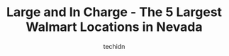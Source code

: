 ---
layout: ampstory
image: https://i0.wp.com/www.statenavi.com/wp-content/uploads/2023/05/walmart-0-in-nevada-1685171269.jpeg?resize=640,853
author: techidn
featured: false
description: If you happen to be in Nevada, USA, and looking for a massive Walmart store to fulfill your shopping needs, youre in luck! Weve compiled a list of the top five Largest Walmart locations in
title: Large and In Charge - The 5 Largest Walmart Locations in Nevada
cover:
   title: Large and In Charge - The 5 Largest Walmart Locations in Nevada
   subtitle: STATENAVI
   background: https://www.statenavi.com/wp-content/uploads/2023/05/walmart-0-in-nevada-1685171269.jpeg

pages: 
 - layout: thirds
   top: <h1>#1 Walmart Supercenter</h1>
   bottom: "<p>Love to get in and out fast. Employees are really are to find I believe there always in the back. You do the work yourself we should be getting paid we collect the grocer</p>"
   background: https://www.statenavi.com/wp-content/uploads/2023/05/walmart-1-in-nevada-1685171270.jpeg
   backgroundblur: true
 - layout: thirds
   top: <h1>#2 Walmart</h1>
   bottom: "<p>I can get fresh food here. The salads come with forks. The fruit looks good. They even have cheese cake. Its a very small older Walmart but they have a lot in it.  I fou</p>"
   background: https://www.statenavi.com/wp-content/uploads/2023/05/walmart-2-in-nevada-1685171270.jpeg
   cta:
      link: https://www.statenavi.com/large-and-in-charge-the-5-largest-walmart-locations-in-nevada/
      text: Large and In Charge - The 5 Largest Walmart Locations in Nevada
 - layout: thirds
   top: <h1>#3 Walmart Supercenter</h1>
   bottom: "<p>6005 S Eastern Ave, Las Vegas, NV 89119, United States</p>"
   background: https://www.statenavi.com/wp-content/uploads/2023/05/walmart-3-in-nevada-1685171271.jpeg
   cta:
      link: https://www.statenavi.com/large-and-in-charge-the-5-largest-walmart-locations-in-nevada/
      text: Large and In Charge - The 5 Largest Walmart Locations in Nevada
 - layout: thirds
   top: <h1>#4 Walmart Supercenter</h1>
   bottom: "<p>3615 S Rainbow Blvd, Las Vegas, NV 89103, United States</p>"
   background: https://images.unsplash.com/photo-1518640467707-6811f4a6ab73?ixlib=rb-4.0.3&ixid=MnwxMjA3fDB8MHxwaG90by1wYWdlfHx8fGVufDB8fHx8&auto=format&fit=crop&w=640&h=853&q=80
   cta:
      link: https://www.statenavi.com/large-and-in-charge-the-5-largest-walmart-locations-in-nevada/
      text: Large and In Charge - The 5 Largest Walmart Locations in Nevada
 - layout: thirds
   top: <h1>#5 Walmart Supercenter</h1>
   bottom: "<p>6464 N Decatur Blvd, Las Vegas, NV 89131, United States</p>"
   background: https://images.unsplash.com/photo-1540457036297-448b6b99e91c?ixlib=rb-4.0.3&ixid=MnwxMjA3fDB8MHxwaG90by1wYWdlfHx8fGVufDB8fHx8&auto=format&fit=crop&w=640&h=853&q=80
   cta:
      link: https://www.statenavi.com/large-and-in-charge-the-5-largest-walmart-locations-in-nevada/
      text: Large and In Charge - The 5 Largest Walmart Locations in Nevada
 - layout: thirds
   top: <h1>#6 Walmart</h1>
   bottom: "<p>3041 N Rainbow Blvd, Las Vegas, NV 89108, United States</p>"
   background: https://images.unsplash.com/photo-1541356665065-22676f35dd40?ixlib=rb-4.0.3&ixid=MnwxMjA3fDB8MHxwaG90by1wYWdlfHx8fGVufDB8fHx8&auto=format&fit=crop&w=640&h=853&q=80
   cta:
      link: https://www.statenavi.com/large-and-in-charge-the-5-largest-walmart-locations-in-nevada/
      text: Large and In Charge - The 5 Largest Walmart Locations in Nevada
 - layout: thirds
   top: <h1>#7 Walmart Supercenter</h1>
   bottom: "<p>5200 S Fort Apache Rd, Las Vegas, NV 89148, United States</p>"
   background: https://images.unsplash.com/photo-1614648718611-0635f29016cb?ixlib=rb-4.0.3&ixid=MnwxMjA3fDB8MHxwaG90by1wYWdlfHx8fGVufDB8fHx8&auto=format&fit=crop&w=640&h=853&q=80
   cta:
      link: https://www.statenavi.com/large-and-in-charge-the-5-largest-walmart-locations-in-nevada/
      text: Large and In Charge - The 5 Largest Walmart Locations in Nevada
 - layout: thirds
   middle: Continue reading...
   background: https://images.unsplash.com/photo-1533735380053-eb8d0759b24a?ixlib=rb-4.0.3&ixid=MnwxMjA3fDB8MHxwaG90by1wYWdlfHx8fGVufDB8fHx8&auto=format&fit=crop&w=640&h=853&q=80
   cta:
      link: https://www.statenavi.com/large-and-in-charge-the-5-largest-walmart-locations-in-nevada/
      text: Large and In Charge - The 5 Largest Walmart Locations in Nevada
      
---